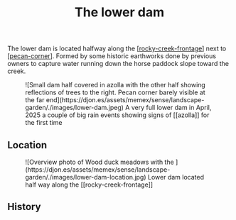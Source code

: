 ﻿---
tags: gardens, landscape
title: The lower dam
type: zone
---
The lower dam is located halfway along the [[rocky-creek-frontage]] next to [[pecan-corner]]. Formed by some historic earthworks done by previous owners to capture water running down the horse paddock slope toward the creek.

<figure markdown>
![Small dam half covered in azolla with the other half showing reflections of trees to the right. Pecan corner barely visible at the far end](https://djon.es/assets/memex/sense/landscape-garden/./images/lower-dam.jpeg)
<caption>A very full lower dam in April, 2025 a couple of big rain events showing signs of [[azolla]] for the first time</caption>
</figure>

## Location

<figure markdown>
![Overview photo of Wood duck meadows with the ](https://djon.es/assets/memex/sense/landscape-garden/./images/lower-dam-location.jpg)
<caption>Lower dam located half way along the [[rocky-creek-frontage]]</caption>
</figure>

## History


[//begin]: # "Autogenerated link references for markdown compatibility"
[rocky-creek-frontage]: rocky-creek-frontage "Rocky Creek Frontage"
[pecan-corner]: pecan-corner "Pecan corner"
[//end]: # "Autogenerated link references"
